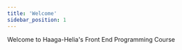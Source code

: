 ```yaml
---
title: 'Welcome'
sidebar_position: 1
---
```


Welcome to Haaga-Helia's Front End Programming Course

